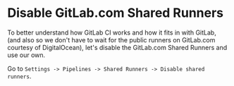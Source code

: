 # Disable GitLab.com Shared Runners

To better understand how GitLab CI works and how it fits in with GitLab,
(and also so we don't have to wait for the public runners on GitLab.com
courtesy of DigitalOcean), let's disable the GitLab.com Shared Runners 
and use our own.

Go to `Settings -> Pipelines -> Shared Runners -> Disable shared runners`.
